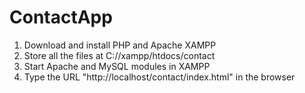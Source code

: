# ContactApp
1. Download and install PHP and Apache XAMPP
2. Store all the files at C://xampp/htdocs/contact 
3. Start Apache and MySQL modules in XAMPP
4. Type the URL "http://localhost/contact/index.html" in the browser
